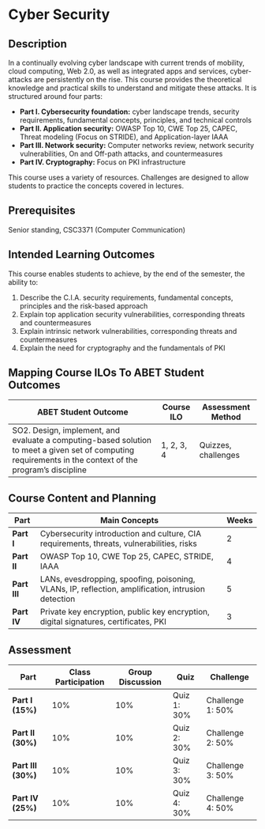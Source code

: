 # Cyber Security
## Description
In a continually evolving cyber landscape with current trends of mobility, cloud computing, Web 2.0, as well as integrated apps and services, cyber-attacks are persistently on the rise. This course provides the theoretical knowledge and practical skills to understand and mitigate these attacks. It is structured around four parts:
- **Part I. Cybersecurity foundation:** cyber landscape trends, security requirements, fundamental concepts, principles, and technical controls
- **Part II. Application security:** OWASP Top 10, CWE Top 25, CAPEC, Threat modeling (Focus on STRIDE), and Application-layer IAAA
- **Part III. Network security:** Computer networks review, network security vulnerabilities, On and Off-path attacks, and countermeasures
- **Part IV. Cryptography:** Focus on PKI infrastructure

This course uses a variety of resources. Challenges are designed to allow students to practice the concepts covered in lectures.

## Prerequisites
Senior standing, CSC3371 (Computer Communication)

## Intended Learning Outcomes
This course enables students to achieve, by the end of the semester, the ability to:
1. Describe the C.I.A. security requirements, fundamental concepts, principles and the risk-based approach
2. Explain top application security vulnerabilities, corresponding threats and countermeasures
3. Explain intrinsic network vulnerabilities, corresponding threats and countermeasures
4. Explain the need for cryptography and the fundamentals of PKI

## Mapping Course ILOs To ABET Student Outcomes
| ABET Student Outcome | Course ILO | Assessment Method |
| --- | --- | --- |
| SO2. Design, implement, and evaluate a computing-based solution to meet a given set of computing requirements in the context of the program’s discipline | 1, 2, 3, 4 | Quizzes, challenges |

## Course Content and Planning
| Part | Main Concepts | Weeks
| --- | --- | --- |
| **Part I** | Cybersecurity introduction and culture, CIA requirements, threats, vulnerabilities, risks| 2 |
| **Part II** | OWASP Top 10, CWE Top 25, CAPEC, STRIDE, IAAA | 4 |
| **Part III** | LANs, evesdropping, spoofing, poisoning, VLANs, IP, reflection, amplification, intrusion detection | 5 |
| **Part IV** | Private key encryption, public key encryption, digital signatures, certificates, PKI| 3 |

## Assessment
| Part | Class Participation | Group Discussion | Quiz | Challenge |
| --- | --- | --- | --- | --- |
| **Part I (15%)** | 10% | 10% | Quiz 1: 30% | Challenge 1: 50% |
| **Part II (30%)** | 10% | 10% | Quiz 2: 30% | Challenge 2: 50% |
| **Part III (30%)** | 10% | 10% | Quiz 3: 30% | Challenge 3: 50% |
| **Part IV (25%)** | 10% | 10% | Quiz 4: 30% | Challenge 4: 50% |
